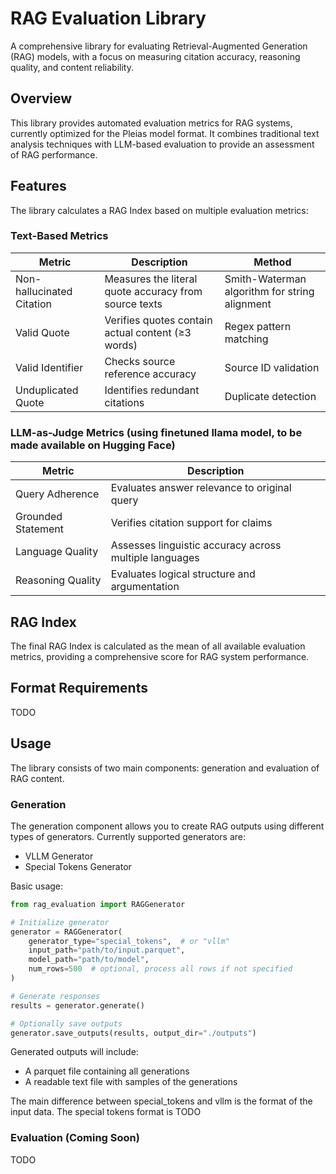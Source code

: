 # RAG Evaluation Library

A comprehensive library for evaluating Retrieval-Augmented Generation (RAG) models, with a focus on measuring citation accuracy, reasoning quality, and content reliability.

## Overview

This library provides automated evaluation metrics for RAG systems, currently optimized for the Pleias model format. It combines traditional text analysis techniques with LLM-based evaluation to provide an assessment of RAG performance.

## Features

The library calculates a RAG Index based on multiple evaluation metrics:

### Text-Based Metrics

| Metric | Description | Method |
|--------|-------------|---------|
| Non-hallucinated Citation | Measures the literal quote accuracy from source texts | Smith-Waterman algorithm for string alignment |
| Valid Quote | Verifies quotes contain actual content (≥3 words) | Regex pattern matching |
| Valid Identifier | Checks source reference accuracy | Source ID validation |
| Unduplicated Quote | Identifies redundant citations | Duplicate detection |

### LLM-as-Judge Metrics (using finetuned llama model, to be made available on Hugging Face)

| Metric | Description |
|--------|-------------|
| Query Adherence | Evaluates answer relevance to original query |
| Grounded Statement | Verifies citation support for claims |
| Language Quality | Assesses linguistic accuracy across multiple languages |
| Reasoning Quality | Evaluates logical structure and argumentation |

## RAG Index

The final RAG Index is calculated as the mean of all available evaluation metrics, providing a comprehensive score for RAG system performance.

## Format Requirements

TODO

## Usage

The library consists of two main components: generation and evaluation of RAG content.

### Generation

The generation component allows you to create RAG outputs using different types of generators. Currently supported generators are:
- VLLM Generator
- Special Tokens Generator

Basic usage:
```python
from rag_evaluation import RAGGenerator

# Initialize generator
generator = RAGGenerator(
    generator_type="special_tokens",  # or "vllm"
    input_path="path/to/input.parquet",
    model_path="path/to/model",
    num_rows=500  # optional, process all rows if not specified
)

# Generate responses
results = generator.generate()

# Optionally save outputs
generator.save_outputs(results, output_dir="./outputs")
```

Generated outputs will include:
- A parquet file containing all generations
- A readable text file with samples of the generations

The main difference between special_tokens and vllm is the format of the input data. The special tokens format is TODO

### Evaluation (Coming Soon)

TODO